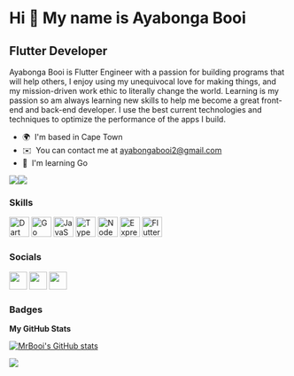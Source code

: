 Hi 👋 My name is Ayabonga Booi
==============================

Flutter Developer
-----------------

Ayabonga Booi is Flutter Engineer with a passion for building programs that will help others, I enjoy using my unequivocal love for making things, and my mission-driven work ethic to literally change the world. Learning is my passion so am always learning new skills to help me become a great front-end and back-end developer. I use the best current technologies and techniques to optimize the performance of the apps I build.

* 🌍  I'm based in Cape Town
* ✉️  You can contact me at [ayabongabooi2@gmail.com](mailto:ayabongabooi2@gmail.com)
* 🧠  I'm learning Go

<a href="https://www.twitter.com/BooiAyabonga" target="_blank" rel="noreferrer"><img
src="https://img.shields.io/twitter/follow/BooiAyabonga?logo=twitter&style=for-the-badge&color=0891b2&labelColor=1c1917"
/></a><a href="https://www.github.com/MrBooi" target="_blank" rel="noreferrer"><img
src="https://img.shields.io/github/followers/MrBooi?logo=github&style=for-the-badge&color=0891b2&labelColor=1c1917" /></a>

### Skills


<p align="left">
<a href="https://dart.dev/" target="_blank" rel="noreferrer"><img src="https://raw.githubusercontent.com/danielcranney/readme-generator/main/public/icons/skills/dart-colored.svg" width="36" height="36" alt="Dart" /></a>
<a href="https://go.dev/doc/" target="_blank" rel="noreferrer"><img src="https://raw.githubusercontent.com/danielcranney/readme-generator/main/public/icons/skills/go-colored.svg" width="36" height="36" alt="Go" /></a>
<a href="https://developer.mozilla.org/en-US/docs/Web/JavaScript" target="_blank" rel="noreferrer"><img src="https://raw.githubusercontent.com/danielcranney/readme-generator/main/public/icons/skills/javascript-colored.svg" width="36" height="36" alt="JavaScript" /></a>
<a href="https://www.typescriptlang.org/" target="_blank" rel="noreferrer"><img src="https://raw.githubusercontent.com/danielcranney/readme-generator/main/public/icons/skills/typescript-colored.svg" width="36" height="36" alt="TypeScript" /></a>
<a href="https://nodejs.org/en/" target="_blank" rel="noreferrer"><img src="https://raw.githubusercontent.com/danielcranney/readme-generator/main/public/icons/skills/nodejs-colored.svg" width="36" height="36" alt="NodeJS" /></a>
<a href="https://expressjs.com/" target="_blank" rel="noreferrer"><img src="https://raw.githubusercontent.com/danielcranney/readme-generator/main/public/icons/skills/express-colored.svg" width="36" height="36" alt="Express" /></a>
<a href="https://flutter.dev/" target="_blank" rel="noreferrer"><img src="https://raw.githubusercontent.com/danielcranney/readme-generator/main/public/icons/skills/flutter-colored.svg" width="36" height="36" alt="Flutter" /></a>
</p>


### Socials

<p align="left"> <a href="https://www.github.com/MrBooi" target="_blank" rel="noreferrer"><img src="https://raw.githubusercontent.com/danielcranney/readme-generator/main/public/icons/socials/github.svg" width="32" height="32" /></a> <a href="https://www.linkedin.com/in/ayabonga-booi" target="_blank" rel="noreferrer"><img src="https://raw.githubusercontent.com/danielcranney/readme-generator/main/public/icons/socials/linkedin.svg" width="32" height="32" /></a> <a href="https://www.twitter.com/BooiAyabonga" target="_blank" rel="noreferrer"><img src="https://raw.githubusercontent.com/danielcranney/readme-generator/main/public/icons/socials/twitter.svg" width="32" height="32" /></a></p>

### Badges

<b>My GitHub Stats</b>

<a href="http://www.github.com/MrBooi"><img src="https://github-readme-stats.vercel.app/api?username=MrBooi&show_icons=true&hide=&count_private=true&title_color=0891b2&text_color=ffffff&icon_color=0891b2&bg_color=1c1917&hide_border=true&show_icons=true" alt="MrBooi's GitHub stats" /></a>

<a href="http://www.github.com/MrBooi"><img src="https://github-readme-streak-stats.herokuapp.com/?user=MrBooi&stroke=ffffff&background=1c1917&ring=0891b2&fire=0891b2&currStreakNum=ffffff&currStreakLabel=0891b2&sideNums=ffffff&sideLabels=ffffff&dates=ffffff&hide_border=true" /></a>
